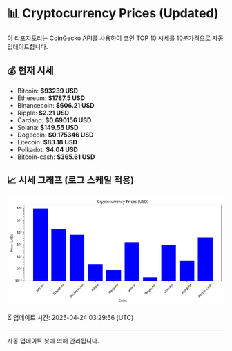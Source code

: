 
# 📊 Cryptocurrency Prices (Updated)

이 리포지토리는 CoinGecko API를 사용하여 코인 TOP 10 시세를 10분가격으로 자동 업데이트합니다.

## 💰 현재 시세
- Bitcoin: **$93239 USD**
- Ethereum: **$1787.5 USD**
- Binancecoin: **$606.21 USD**
- Ripple: **$2.21 USD**
- Cardano: **$0.690156 USD**
- Solana: **$149.55 USD**
- Dogecoin: **$0.175346 USD**
- Litecoin: **$83.18 USD**
- Polkadot: **$4.04 USD**
- Bitcoin-cash: **$365.61 USD**

## 📈 시세 그래프 (로그 스케일 적용)
![Crypto Prices](crypto_prices.png)

⏳ 업데이트 시간: 2025-04-24 03:29:56 (UTC)

---
자동 업데이트 봇에 의해 관리됩니다.
